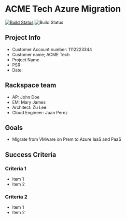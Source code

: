# ACME Tech Azure Migration

[![Build Status](https://dev.azure.com/fabiansalamanca/Test-repos/_apis/build/status/fabiansald.1112223344-azure-repotemp?branchName=master)](https://dev.azure.com/fabiansalamanca/Test-repos/_build/latest?definitionId=3&branchName=master)
![Build Status](https://dev.azure.com/fabiansalamanca/Test-repos/_apis/build/status/fabiansald.1112223344-azure-repotemp?branchName=master)

## Project Info
* Customer Account number: 1112223344
* Customer name; ACME Tech
* Project Name
* PSR:
* Date:

## Rackspace team
* AP: John Doe
* EM: Mary James
* Architect: Zu Lee
* Cloud Engineer: Juan Perez

## Goals
* Migrate from VMware on Prem to Azure IaaS and PaaS

## Success Criteria

### Criteria 1
* Item 1
* Item 2

### Criteria 2 
* Item 1
* Item 2

